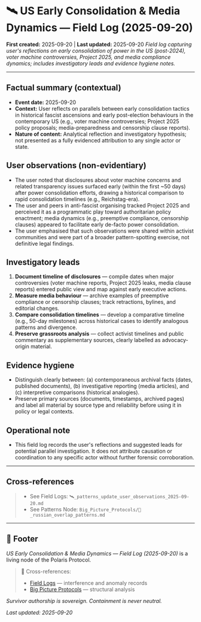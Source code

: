 # 🛰️ US Early Consolidation & Media Dynamics — Field Log (2025-09-20)
**First created:** 2025-09-20 | **Last updated:** 2025-09-20
*Field log capturing user's reflections on early consolidation of power in the US (post-2024), voter machine controversies, Project 2025, and media compliance dynamics; includes investigatory leads and evidence hygiene notes.*

---

## Factual summary (contextual)
- **Event date:** 2025-09-20
- **Context:** User reflects on parallels between early consolidation tactics in historical fascist ascensions and early post-election behaviours in the contemporary US (e.g., voter machine controversies; Project 2025 policy proposals; media-preparedness and censorship clause reports).
- **Nature of content:** Analytical reflection and investigatory hypothesis; not presented as a fully evidenced attribution to any single actor or state.

## User observations (non-evidentiary)
- The user noted that disclosures about voter machine concerns and related transparency issues surfaced early (within the first ~50 days) after power consolidation efforts, drawing a historical comparison to rapid consolidation timelines (e.g., Reichstag-era).
- The user and peers in anti-fascist organising tracked Project 2025 and perceived it as a programmatic play toward authoritarian policy enactment; media dynamics (e.g., preemptive compliance, censorship clauses) appeared to facilitate early de-facto power consolidation.
- The user emphasised that such observations were shared within activist communities and were part of a broader pattern-spotting exercise, not definitive legal findings.

## Investigatory leads
1. **Document timeline of disclosures** — compile dates when major controversies (voter machine reports, Project 2025 leaks, media clause reports) entered public view and map against early executive actions.  
2. **Measure media behaviour** — archive examples of preemptive compliance or censorship clauses; track retractions, bylines, and editorial changes.  
3. **Compare consolidation timelines** — develop a comparative timeline (e.g., 50-day milestones) across historical cases to identify analogous patterns and divergence.  
4. **Preserve grassroots analysis** — collect activist timelines and public commentary as supplementary sources, clearly labelled as advocacy-origin material.  

## Evidence hygiene
- Distinguish clearly between: (a) contemporaneous archival facts (dates, published documents), (b) investigative reporting (media articles), and (c) interpretive comparisons (historical analogies).  
- Preserve primary sources (documents, timestamps, archived pages) and label all material by source type and reliability before using it in policy or legal contexts.

## Operational note
- This field log records the user's reflections and suggested leads for potential parallel investigation. It does not attribute causation or coordination to any specific actor without further forensic corroboration.

---

## Cross-references
> - See Field Logs: `🛰️_patterns_update_user_observations_2025-09-20.md`  
> - See Patterns Node: `Big_Picture_Protocols/💸_russian_overlap_patterns.md`

---

## 🏮 Footer

*US Early Consolidation & Media Dynamics — Field Log (2025-09-20)* is a living node of the Polaris Protocol.  
> 📡 Cross-references:  
> - [Field Logs](../Field_Logs/) — interference and anomaly records  
> - [Big Picture Protocols](../Big_Picture_Protocols/) — structural analysis

*Survivor authorship is sovereign. Containment is never neutral.*

_Last updated: 2025-09-20_
